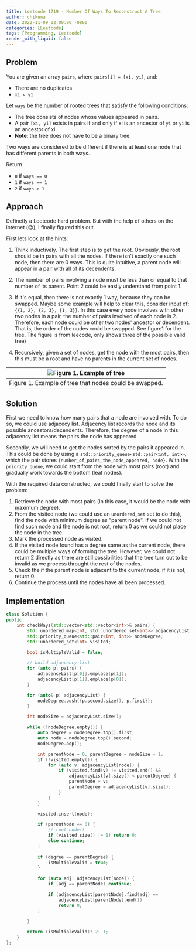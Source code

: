 ```yaml
---
title: Leetcode 1719 - Number Of Ways To Reconstruct A Tree
author: chikuma
date: 2022-11-09 02:00:00 -0800
categories: [Leetcode]
tags: [Programming, Leetcode]
render_with_liquid: false
---
```


## Problem

You are given an array `pairs`, where `pairs[i] = [xi, yi]`, and:
* There are no duplicates
* `xi < y1`

Let `ways` be the number of rooted trees that satisfy the following conditions:
* The tree consists of nodes whose values appeared in pairs. 
* A pair `[xi, yi]` exists in pairs if and only if xi is an ancestor of `yi` or 
  `yi` is an ancestor of xi.
* **Note**: the tree does not have to be a binary tree.

Two ways are considered to be different if there is at least one node that has different parents in both ways.

Return
* `0` if `ways == 0`
* `1` if `ways == 1`
* `2` if `ways > 1`

## Approach

Definetly a Leetcode hard problem. But with the help of others on the internet
(:wink:), I finally figured this out.

First lets look at the hints:

1. Think inductively. The first step is to get the root. Obviously, the root
should be in pairs with all the nodes. If there isn't exactly one such node,
then there are 0 ways. This is quite intuitive, a parent node will appear in a
pair with all of its decendents.

2. The number of pairs involving a node must be less than or equal to that 
number of its parent. Point 2 could be easily understand from point 1.

3. If it's equal, then there is not exactly 1 way, because they can be swapped.
Maybe some example will help to clear this, consider input of:
`{{1, 2}, {2, 3}, {1, 3}}`. In this case every node involves with other two
nodes in a pair, the number of pairs involved of each node is 2. Therefore,
each node could be other two nodes' ancestor or decendent. That is, the order
of the nodes could be swapped. See figure1 for the tree. The figure is from
leecode, only shows three of the possible valid tree)

4. Recursively, given a set of nodes, get the node with the most pairs, then this
must be a root and have no parents in the current set of nodes.

| ![Figure 1. Example of tree](https://assets.leetcode.com/uploads/2020/12/03/tree.png) |
|:--:|
| Figure 1. Example of tree that nodes could be swapped. |



## Solution

First we need to know how many pairs that a node are involved with. To do so, we
could use adjacecy list. Adjacency list records the node and its possible
ancestors/decendents. Therefore, the degree of a node in this adjacency list
means the pairs the node has appeared.

Secondly, we will need to get the nodes sorted by the pairs it appeared in. This
could be done by using a `std::priority_queue<std::pair<int, int>>`, which the
pair stores `{number_of_pairs_the_node_appeared, node}`. With the 
`priority_queue`, we could start from the node with most pairs (root) and
gradually work towards the bottom (leaf nodes).

With the required data constructed, we could finally start to solve the problem:
1. Retrieve the node with most pairs (In this case, it would be the node with
maximum degree).
2. From the visited node (we could use an `unordered_set` set to do this), find
the node with minimum degree as "parent node". If we could not
find such node and the node is not root, return 0 as we could not place the node
in the tree. 
3. Mark the processed node as visited.
4. If the visited node found has a degree same as the current node, there could
be multiple ways of forming the tree. However, we could not return 2 directly
as there are still possibilities that the tree turn out to be invalid as we
process throught the rest of the nodes.
5. Check the if the parent node is adjacent to the current node, if it is not,
return 0.
6. Continue the process until the nodes have all been processed.


## Implementation

```cpp
class Solution {
public:
	int checkWays(std::vector<std::vector<int>>& pairs) {
		std::unordered_map<int, std::unordered_set<int>> adjacencyList;
		std::priority_queue<std::pair<int, int>> nodeDegree;
		std::unordered_set<int> visited;

		bool isMultipleValid = false;

		// build adjancency list
		for (auto p: pairs) {
			adjacencyList[p[0]].emplace(p[1]);
			adjacencyList[p[1]].emplace(p[0]);
		}

		for (auto& p: adjacencyList) {
			nodeDegree.push({p.second.size(), p.first});
		}

		int nodeSize = adjacencyList.size();

		while (!nodeDegree.empty()) {
			auto degree = nodeDegree.top().first;
			auto node = nodeDegree.top().second;
			nodeDegree.pop();

			int parentNode = 0, parentDegree = nodeSize + 1;
			if (!visited.empty()) {
				for (auto v: adjacencyList[node]) {
					if (visited.find(v) != visited.end() &&
						adjacencyList[v].size() < parentDegree) {
						parentNode = v;
						parentDegree = adjacencyList[v].size();
					}
				}
			}

			visited.insert(node);

			if (parentNode == 0) {
				// root node!!
				if (visited.size() != 1) return 0;
				else continue;
			}
			
			if (degree == parentDegree) {
				isMultipleValid = true;
			}

			for (auto adj: adjacencyList[node]) {
				if (adj == parentNode) continue;

				if (adjacencyList[parentNode].find(adj) == 
					adjacencyList[parentNode].end())
					return 0;
			}

		}

		return (isMultipleValid)? 2: 1;
	}
};
```